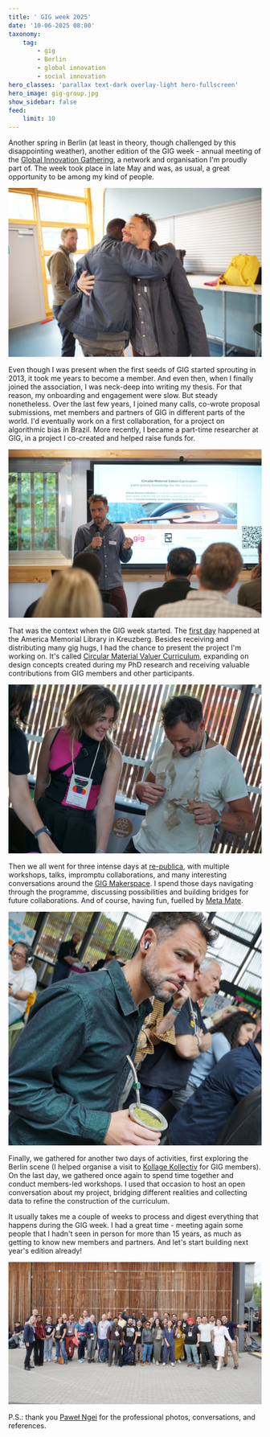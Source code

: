 ```yaml
---
title: ' GIG week 2025'
date: '10-06-2025 08:00'
taxonomy:
    tag:
        - gig
        - Berlin
        - global innovation
        - social innovation
hero_classes: 'parallax text-dark overlay-light hero-fullscreen'
hero_image: gig-group.jpg
show_sidebar: false
feed:
    limit: 10
---
```


Another spring in Berlin (at least in theory, though challenged by this disappointing weather), another edition of the GIG week - annual meeting of the [Global Innovation Gathering](https://globalinnovationgathering.org/), a network and organisation I'm proudly part of. The week took place in late May and was, as usual, a great opportunity to be among my kind of people.


![GIG hugs](hug.jpg)

Even though I was present when the first seeds of GIG started sprouting in 2013, it took me years to become a member. And even then, when I finally joined the association, I was neck-deep into writing my thesis. For that reason, my onboarding and engagement were slow. But steady nonetheless. Over the last few years, I joined many calls, co-wrote proposal submissions, met members and partners of GIG in different parts of the world. I'd eventually work on a first collaboration, for a project on algorithmic bias in Brazil. More recently, I became a part-time researcher at GIG, in a project I co-created and helped raise funds for.

![CMVC](cmvc.jpg)

That was the context when the GIG week started. The [first day](https://www.eventbrite.com/e/open-circular-and-regenerative-innovation-for-a-sustainable-future-tickets-1291173086459) happened at the America Memorial Library in Kreuzberg. Besides receiving and distributing many gig hugs, I had the chance to present the project I'm working on. It's called [Circular Material Valuer Curriculum](https://wiki.reuse.city/en/projects/circular-valuer-curriculum), expanding on design concepts created during my PhD research and receiving valuable contributions from GIG members and other participants.

![Upcycling textiles](upcycling.jpg)

Then we all went for three intense days at [re-publica](https://re-publica.com/en), with multiple workshops, talks, impromptu collaborations, and many interesting conversations around the [GIG Makerspace](https://globalinnovationgathering.org/2025/04/30/join-us-at-the-makerspace-at-republica-25/). I spend those days navigating through the programme, discussing possibilities and building bridges for future collaborations. And of course, having fun, fuelled by [Meta Mate](https://www.metamateberlin.de/).

![mate](mate.jpg)

Finally, we gathered for another two days of activities, first exploring the Berlin scene (I helped organise a visit to [Kollage Kollectiv](https://kollagekollectiv.com/) for GIG members). On the last day, we gathered once again to spend time together and conduct members-led workshops. I used that occasion to host an open conversation about my project, bridging different realities and collecting data to refine the construction of the curriculum.

It usually takes me a couple of weeks to process and digest everything that happens during the GIG week. I had a great time - meeting again some people that I hadn't seen in person for more than 15 years, as much as getting to know new members and partners. And let's start building next year's edition already!

![gig group](gig-group.jpg)

P.S.: thank you [Paweł Ngei](https://alxd.org/) for the professional photos, conversations, and references.